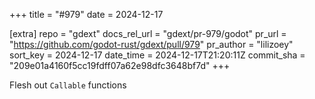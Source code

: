 +++
title = "#979"
date = 2024-12-17

[extra]
repo = "gdext"
docs_rel_url = "gdext/pr-979/godot"
pr_url = "https://github.com/godot-rust/gdext/pull/979"
pr_author = "lilizoey"
sort_key = 2024-12-17
date_time = 2024-12-17T21:20:11Z
commit_sha = "209e01a4160f5cc19fdff07a62e98dfc3648bf7d"
+++

Flesh out `Callable` functions
